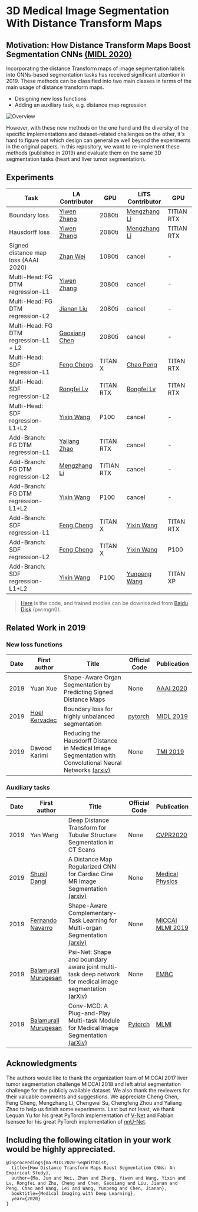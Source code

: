 # 3D Medical Image Segmentation With Distance Transform Maps

## Motivation: How Distance Transform Maps Boost Segmentation CNNs [(MIDL 2020)](https://2020.midl.io/papers/ma20a.html)

Incorporating the distance Transform maps of image segmentation labels into CNNs-based segmentation tasks has received significant attention in 2019. These methods can be classified into two main classes in terms of the main usage of distance transform maps.

- Designing new loss functions
- Adding an auxiliary task, e.g. distance map regression

![Overview](https://github.com/JunMa11/SegWithDistMap/blob/master/overview.PNG)

However, with these new methods on the one hand and the diversity of the specific implementations and dataset-related challenges on the other, it's hard to figure out which design can generalize well beyond the experiments in the original papers. 
In this repository,  we want to re-implement these methods (published in 2019) and evaluate them on the same 3D segmentation tasks (heart and liver tumor segmentation).

## Experiments

| Task                                   | LA Contributor  | GPU        | LiTS Contributor  | GPU        |
| -------------------------------------- | ------------- | ---------- | ------------ | ---------- |
| Boundary loss                          | [Yiwen Zhang](https://github.com/whisney) | 2080ti     | [Mengzhang Li](https://github.com/MengzhangLI) | TITIAN RTX |
| Hausdorff loss                         | [Yiwen Zhang](https://github.com/whisney)  | 2080ti     | [Mengzhang Li](https://github.com/MengzhangLI) | TITIAN RTX |
| Signed  distance map loss (AAAI 2020)  | [Zhan Wei](https://github.com/zhanwei33)      | 1080ti     | cancel       | -          |
| Multi-Head: FG  DTM regression-L1      | [Yiwen Zhang](https://github.com/whisney)   | 2080ti     | cancel       | -          |
| Multi-Head: FG  DTM regression-L2      | [Jianan Liu]()    | 2080ti     | cancel       | -          |
| Multi-Head: FG  DTM regression-L1 + L2 | [Gaoxiang Chen](https://github.com/AMSTLHX) | 2080ti     | cancel       | -          |
| Multi-Head:  SDF regression-L1         | [Feng Cheng](836155475@qq.com)   | TITAN X    | [Chao Peng](https://github.com/AMSTLHX)    | TITAN RTX  |
| Multi-Head:  SDF regression-L2         | [Rongfei Lv](https://github.com/lrfdl)    | TITAN RTX  | [Rongfei Lv](https://github.com/lrfdl)   | TITAN RTX  |
| Multi-Head:  SDF regression-L1+L2      | [Yixin Wang](https://github.com/Wangyixinxin)    | P100       | cancel       | -          |
| Add-Branch: FG  DTM regression-L1      | [Yaliang Zhao](441926980)  | TITAN RTX  | cancel       | -          |
| Add-Branch: FG  DTM regression-L2      | [Mengzhang Li](https://github.com/MengzhangLI)  | TITIAN RTX | cancel       | -          |
| Add-Branch: FG  DTM regression-L1+L2   | [Yixin Wang](https://github.com/Wangyixinxin)    | P100       | cancel       | -          |
| Add-Branch:  SDF regression-L1         | [Feng Cheng](836155475@qq.com)    | TITAN X    | [Yixin Wang](https://github.com/Wangyixinxin)   | TITAN RTX  |
| Add-Branch:  SDF regression-L2         | [Feng Cheng](836155475@qq.com)    | TITAN X    | [Yixin Wang](https://github.com/Wangyixinxin)   | P100       |
| Add-Branch:  SDF regression-L1+L2      | [Yixin Wang](https://github.com/Wangyixinxin)    | P100       | [Yunpeng Wang]() | TITAN  XP  |

> [Here](https://github.com/JunMa11/SegWithDistMap/tree/master/code) is the code, and trained modles can be downloaded from [Baidu Disk](https://pan.baidu.com/s/1E9SlHw4DXuvsqFQRD_HHag) (pw:mgn0).



## Related Work in 2019

### New loss functions

| Date | First author  | Title                       | Official Code  | Publication                    |
| ---- | ------------- | --------------------------- | -------------- | ------------------------------ |
| 2019 | Yuan Xue  | Shape-Aware Organ Segmentation by Predicting Signed Distance Maps | None         | [AAAI 2020](https://www.aaai.org/Papers/AAAI/2020GB/AAAI-XueY.1482.pdf)  |
| 2019 | [Hoel Kervadec](https://scholar.google.com.hk/citations?user=yeFGhfgAAAAJ&hl=zh-CN&oi=sra) | Boundary loss for highly unbalanced segmentation | [pytorch](https://github.com/LIVIAETS/surface-loss) | [MIDL 2019](http://proceedings.mlr.press/v102/kervadec19a.html) |     
|2019|Davood Karimi|Reducing the Hausdorff Distance in Medical Image Segmentation with Convolutional Neural Networks [(arxiv)](https://arxiv.org/abs/1904.10030) |None|[TMI 2019](https://ieeexplore.ieee.org/document/8767031)|



### Auxiliary tasks

| Date | First author  | Title                       | Official Code  | Publication                    |
| ---- | ------------- | --------------------------- | -------------- | ------------------------------ |
| 2019 | Yan Wang     | Deep Distance Transform for Tubular Structure Segmentation in CT Scans | None | [CVPR2020](http://openaccess.thecvf.com/content_CVPR_2020/html/Wang_Deep_Distance_Transform_for_Tubular_Structure_Segmentation_in_CT_Scans_CVPR_2020_paper.html) |
| 2019 | [Shusil Dangi](https://scholar.google.com.hk/citations?user=h12ifugAAAAJ&hl=zh-CN&oi=sra) |A Distance Map Regularized CNN for Cardiac Cine MR Image Segmentation [(arxiv)](https://arxiv.org/abs/1901.01238) | None | [Medical Physics](https://aapm.onlinelibrary.wiley.com/doi/abs/10.1002/mp.13853) |
|2019|[Fernando Navarro](https://scholar.google.com.hk/citations?user=rRKrhrwAAAAJ&hl=zh-CN&oi=sra)|Shape-Aware Complementary-Task Learning for Multi-organ Segmentation [(arxiv)](https://arxiv.org/abs/1908.05099)|None| [MICCAI MLMI 2019](https://link.springer.com/chapter/10.1007/978-3-030-32692-0_71)|
|2019|[Balamurali Murugesan](https://scholar.google.com.hk/citations?user=TmuKf44AAAAJ&hl=en&oi=sra)|Psi-Net: Shape and boundary aware joint multi-task deep network for medical image segmentation [(arXiv)](https://arxiv.org/abs/1902.04099)|None|[EMBC](https://ieeexplore.ieee.org/abstract/document/8857339)|
|2019|[Balamurali Murugesan](https://scholar.google.com.hk/citations?user=TmuKf44AAAAJ&hl=en&oi=sra)|Conv-MCD: A Plug-and-Play Multi-task Module for Medical Image Segmentation [(arXiv)](https://arxiv.org/abs/1908.05311)|[Pytorch](https://github.com/Bala93/Multi-task-deep-network)|[MLMI](https://link.springer.com/chapter/10.1007/978-3-030-32692-0_34)|


## Acknowledgments

The authors would like to thank the organization team of MICCAI 2017 liver tumor segmentation challenge MICCAI 2018 and left atrial segmentation challenge for the publicly available dataset. 
We also thank the reviewers for their valuable comments and suggestions. 
We appreciate Cheng Chen,  Feng Cheng, Mengzhang Li, Chengwei Su, Chengfeng Zhou and Yaliang Zhao to help us finish some experiments.
Last but not least, we thank Lequan Yu for his great PyTorch implementation of [V-Net](https://github.com/yulequan/UA-MT) and Fabian Isensee for his great PyTorch implementation of [nnU-Net](https://github.com/MIC-DKFZ/nnUNett).


## Including the following citation in your work would be highly appreciated.

```
@inproceedings{ma-MIDL2020-SegWithDist,
  title={How Distance Transform Maps Boost Segmentation CNNs: An Empirical Study},
  author={Ma, Jun and Wei, Zhan and Zhang, Yiwen and Wang, Yixin and Lv, Rongfei and Zhu, Cheng and Chen, Gaoxiang and Liu, Jianan and Peng, Chao and Wang, Lei and Wang, Yunpeng and Chen, Jianan},
  booktitle={Medical Imaging with Deep Learning},
  year={2020}
}
```
